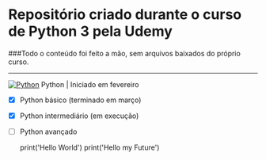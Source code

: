 # Repositório criado durante o curso de Python 3 pela Udemy

###Todo o conteúdo foi feito a mão, sem arquivos baixados do próprio curso.

---
[![Python](https://github.com/jalbertsr/logo-badge-images/blob/master/img/rsz_python.png?raw=true)](https://www.python.org/)
 Python | Iniciado em fevereiro 
- [x] Python básico (terminado em março)
- [x] Python intermediário (em execução)
- [ ] Python avançado


    print('Hello World')
    print('Hello my Future')


    
